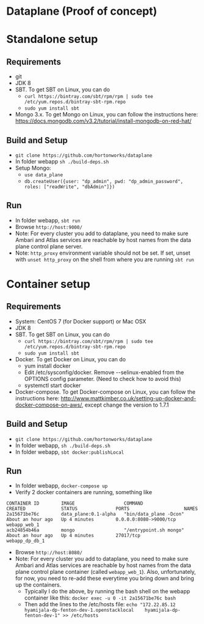 # Dataplane (Proof of concept)

# Standalone setup

## Requirements

* git
* JDK 8
* SBT. To get SBT on Linux, you can do
  * `curl https://bintray.com/sbt/rpm/rpm | sudo tee /etc/yum.repos.d/bintray-sbt-rpm.repo`
  * `sudo yum install sbt`
* Mongo 3.x. To get Mongo on Linux, you can follow the instructions here: https://docs.mongodb.com/v3.2/tutorial/install-mongodb-on-red-hat/

## Build and Setup

* `git clone https://github.com/hortonworks/dataplane`
* In folder webapp `sh ./build-deps.sh`
* Setup Mongo:
  * `use data_plane`
  * `db.createUser({user: "dp_admin", pwd: "dp_admin_password", roles: ["readWrite", "dbAdmin"]})`

## Run

* In folder webapp, `sbt run`
* Browse `http://host:9000/`
* Note: For every cluster you add to dataplane, you need to make sure Ambari and Atlas services are reachable by host names from the data plane control plane server.
* Note: `http_proxy` environment variable should not be set. If set, unset with `unset http_proxy` on the shell from where you are running `sbt run`

# Container setup

## Requirements

* System: CentOS 7 (for Docker support) or Mac OSX
* JDK 8
* SBT. To get SBT on Linux, you can do
  * `curl https://bintray.com/sbt/rpm/rpm | sudo tee /etc/yum.repos.d/bintray-sbt-rpm.repo`
  * `sudo yum install sbt`
* Docker. To get Docker on Linux, you can do
  * yum install docker
  * Edit /etc/sysconfig/docker. Remove --selinux-enabled from the OPTIONS config parameter. (Need to check how to avoid this)
  * systemctl start docker
* Docker-compose. To get Docker-compose on Linux, you can follow the instructions here: http://www.mattkimber.co.uk/setting-up-docker-and-docker-compose-on-aws/, except change the version to 1.7.1

## Build and Setup

* `git clone https://github.com/hortonworks/dataplane`
* In folder webapp, `sh ./build-deps.sh`
* In folder webapp, `sbt docker:publishLocal`

## Run

* In folder webapp, `docker-compose up`
* Verify 2 docker containers are running, something like
```
CONTAINER ID        IMAGE                  COMMAND                  CREATED             STATUS              PORTS                    NAMES
2a15671be76c        data_plane:0.1-alpha   "bin/data_plane -Dcon"   About an hour ago   Up 4 minutes        0.0.0.0:8080->9000/tcp   webapp_web_1
acb24854b46a        mongo                  "/entrypoint.sh mongo"   About an hour ago   Up 4 minutes        27017/tcp                webapp_dp_db_1
```
* Browse `http://host:8080/`
* Note: For every cluster you add to dataplane, you need to make sure Ambari and Atlas services are reachable by host names from the data plane control plane container (called `webapp_web_1`). Also, unfortunately, for now, you need to re-add these everytime you bring down and bring up the containers.
  * Typically I do the above, by running the bash shell on the webapp container like this:
`docker exec -u 0 -it 2a15671be76c bash`
  * Then add the lines to the /etc/hosts file: `echo "172.22.85.12    hyamijala-dp-fenton-dev-1.openstacklocal    hyamijala-dp-fenton-dev-1" >> /etc/hosts`
